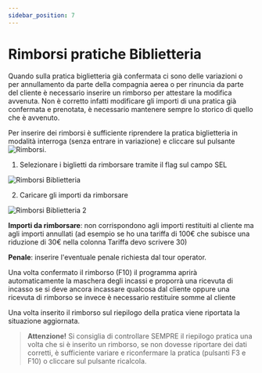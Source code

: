 ```yaml
---
sidebar_position: 7
---
```


# Rimborsi pratiche Biblietteria

Quando sulla pratica biglietteria già confermata ci sono delle variazioni o per annullamento da parte della compagnia aerea o per rinuncia da parte del cliente è necessario inserire un rimborso per attestare la modifica avvenuta. Non è corretto infatti modificare gli importi di una pratica già confermata e prenotata, è necessario mantenere sempre lo storico di quello che è avvenuto.

Per inserire dei rimborsi è sufficiente riprendere la pratica biglietteria in modalità interroga
(senza entrare in variazione) e cliccare sul pulsante <img src="/img/54-rimborsi.png" alt="Rimborsi"/>.

1. Selezionare i biglietti da rimborsare tramite il flag sul campo SEL

<div class="text--center">
  <img src="/img/58-rimborsi-biglietteria.png" alt="Rimborsi Biblietteria"/>
</div>

2. Caricare gli importi da rimborsare

<div class="text--center">
  <img src="/img/59-rimborsi-biglietteria2.png" alt="Rimborsi Biblietteria 2"/>
</div>

**Importi da rimborsare**: non corrispondono agli importi restituiti al cliente ma agli importi annullati (ad esempio se ho una tariffa di 100€ che subisce una riduzione di 30€ nella colonna Tariffa devo scrivere 30)

**Penale**: inserire l'eventuale penale richiesta dal tour operator.

Una volta confermato il rimborso (F10) il programma aprirà automaticamente la maschera degli incassi e proporrà una ricevuta di incasso se si deve ancora incassare qualcosa dal cliente oppure una ricevuta di rimborso se invece è necessario restituire somme al cliente

Una volta inserito il rimborso sul riepilogo della pratica viene riportata la situazione aggiornata.

> **Attenzione!** Si consiglia di controllare SEMPRE il riepilogo pratica una volta che si è inserito un rimborso, se non dovesse riportare dei dati corretti, è sufficiente variare e riconfermare la pratica (pulsanti F3 e F10) o cliccare sul pulsante ricalcola.

